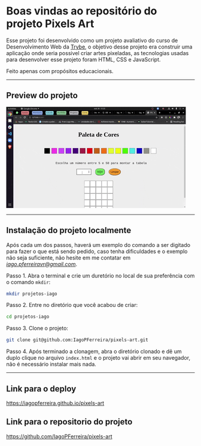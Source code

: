 # Boas vindas ao repositório do projeto Pixels Art

Esse projeto foi desenvolvido como um projeto avaliativo do curso de Desenvolvimento Web da [Trybe](https://www.betrybe.com/?utm_medium=cpc&utm_source=google&utm_campaign=Brand&utm_content=ad03_din_h), o objetivo desse projeto era construir uma aplicação onde seria possivel criar artes pixeladas, as tecnologias usadas para desenvolver esse projeto foram HTML, CSS e JavaScript.

Feito apenas com propósitos educacionais.

---

## Preview do projeto

![preview](./preview.gif)

---

## Instalação do projeto localmente

Após cada um dos passos, haverá um exemplo do comando a ser digitado para fazer o que está sendo pedido, caso tenha dificuldades e o exemplo não seja suficiente, não hesite em me contatar em *iago.pferreiravr@gmail.com*.

Passo 1. Abra o terminal e crie um duretório no local de sua preferência com o comando `mkdir`:

~~~bash
mkdir projetos-iago
~~~

Passo 2. Entre no diretório que você acabou de criar:

~~~bash
cd projetos-iago
~~~

Passo 3. Clone o projeto:

~~~bash
git clone git@github.com:IagoPFerreira/pixels-art.git
~~~

Passo 4. Após terminado a clonagem, abra o diretório clonado e dê um duplo clique no arquivo `index.html` e o projeto vai abrir em seu navegador, não é necessário instalar mais nada.

---

## Link para o deploy

<https://iagopferreira.github.io/pixels-art>

## Link para o repositorio do projeto

<https://github.com/IagoPFerreira/pixels-art>
